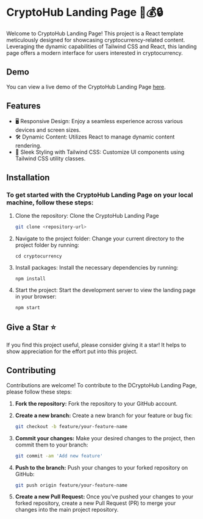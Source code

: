 # CryptoHub Landing Page 🚀💰🔒

Welcome to CryptoHub Landing Page! This project is a React template meticulously designed for showcasing cryptocurrency-related content. Leveraging the dynamic capabilities of Tailwind CSS and React, this landing page offers a modern interface for users interested in cryptocurrency.

## Demo

You can view a live demo of the CryptoHub Landing Page [here](https://cryptocurrency-olive.vercel.app/).

## Features

- 🖥️ Responsive Design: Enjoy a seamless experience across various devices and screen sizes.
- 🛠️ Dynamic Content: Utilizes React to manage dynamic content rendering.
- 💎 Sleek Styling with Tailwind CSS: Customize UI components using Tailwind CSS utility classes.

## Installation

### To get started with the CryptoHub Landing Page on your local machine, follow these steps:

1. Clone the repository: Clone the CryptoHub Landing Page

   ```bash
   git clone <repository-url>
   ```

2. Navigate to the project folder: Change your current directory to the project folder by running:

   ```
   cd cryptocurrency
   ```

3. Install packages: Install the necessary dependencies by running:

   ```
   npm install
   ```

4. Start the project: Start the development server to view the landing page in your browser:
   ```
   npm start
   ```

## Give a Star ⭐

If you find this project useful, please consider giving it a star! It helps to show appreciation for the effort put into this project.

## Contributing

Contributions are welcome! To contribute to the DCryptoHub Landing Page, please follow these steps:

1. **Fork the repository:** Fork the repository to your GitHub account.

2. **Create a new branch:** Create a new branch for your feature or bug fix:

   ```bash
   git checkout -b feature/your-feature-name
   ```

3. **Commit your changes:** Make your desired changes to the project, then commit them to your branch:
   ```bash
   git commit -am 'Add new feature'
   ```
4. **Push to the branch:** Push your changes to your forked repository on GitHub:
   ```bash
   git push origin feature/your-feature-name
   ```
5. **Create a new Pull Request:** Once you've pushed your changes to your forked repository, create a new Pull Request (PR) to merge your changes into the main project repository.
